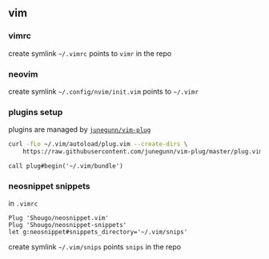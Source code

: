 
## vim

### vimrc

create symlink `~/.vimrc` points to `vimr` in the repo

### neovim

create symlink `~/.config/nvim/init.vim` points to `~/.vimr`

### plugins setup

plugins are managed by [`junegunn/vim-plug`](https://github.com/junegunn/vim-plug/)

```bash
curl -fLo ~/.vim/autoload/plug.vim --create-dirs \
    https://raw.githubusercontent.com/junegunn/vim-plug/master/plug.vim
```

```vim
call plug#begin('~/.vim/bundle')
```

### neosnippet snippets

in `.vimrc`

```vim
Plug 'Shougo/neosnippet.vim'
Plug 'Shougo/neosnippet-snippets'
let g:neosnippet#snippets_directory='~/.vim/snips'
```

create symlink `~/.vim/snips` points `snips` in the repo

